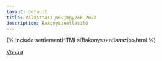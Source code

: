 ```yaml
---
layout: default
title: Választási névjegyzék 2022
description: Bakonyszentlászló
---
```


{% include settlementHTMLs/Bakonyszentlaaszloo.html %}

[Vissza](./)